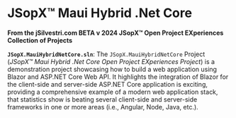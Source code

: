 ﻿
# JSopX™ Maui Hybrid .Net Core

**From the ﻿jSilvestri.com BETA v 2024 JSopX™ Open Project EXperiences Collection of Projects**

<!-- START JSOPX NOVA DOCX HEADER

workflowState: Is Production Ready
group: "JSopX™ Maui Hybrid .Net Core"
subGroup: "README"
isDraft: false
isProductionReady: true
toc: true
END JSOPX NOVA DOCX HEADER -->


**`JSopX.MauiHybridNetCore.sln`**: The `JSopX.MauiHybridNetCore` Project (_JSopX™ Maui Hybrid .Net Core Open Project EXperiences Project_) is a demonstration project showcasing how to build a web application using Blazor and ASP.NET Core Web API. It highlights the integration of Blazor for the client-side and server-side ASP.NET Core application is exciting, providing a comprehensive example of a modern web application stack, that statistics show is beating several client-side and server-side frameworks in one or more areas (i.e., Angular, Node, Java, etc.).


